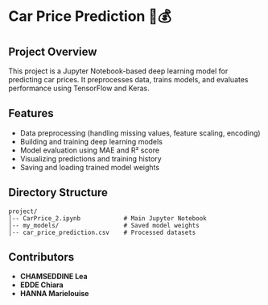 # Car Price Prediction 🚗💰

## Project Overview
This project is a Jupyter Notebook-based deep learning model for predicting car prices. It preprocesses data, trains models, and evaluates performance using TensorFlow and Keras.

## Features
- Data preprocessing (handling missing values, feature scaling, encoding)
- Building and training deep learning models
- Model evaluation using MAE and R² score
- Visualizing predictions and training history
- Saving and loading trained model weights

## Directory Structure
```
project/
│-- CarPrice_2.ipynb            # Main Jupyter Notebook
│-- my_models/                  # Saved model weights
│-- car_price_prediction.csv    # Processed datasets 
```

## Contributors
- **CHAMSEDDINE Lea**
- **EDDE Chiara**
- **HANNA Marielouise**
